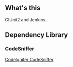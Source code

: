 ## What's this
CIUnit2 and Jenkins.

## Dependency Library
### CodeSniffer
[CodeIgniter CodeSniffer](https://github.com/thomas-ernest/CodeIgniter-for-PHP_CodeSniffer)
